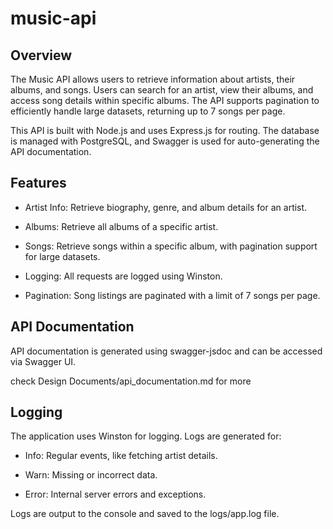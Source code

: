# music-api

## Overview
The Music API allows users to retrieve information about artists, their albums, and songs. Users can search for an artist, view their albums, and access song details within specific albums. The API supports pagination to efficiently handle large datasets, returning up to 7 songs per page.

This API is built with Node.js and uses Express.js for routing. The database is managed with PostgreSQL, and Swagger is used for auto-generating the API documentation.

## Features

- Artist Info: Retrieve biography, genre, and album details for an artist.

- Albums: Retrieve all albums of a specific artist.

- Songs: Retrieve songs within a specific album, with pagination support for large datasets.

- Logging: All requests are logged using Winston.

- Pagination: Song listings are paginated with a limit of 7 songs per page.

## API Documentation
API documentation is generated using swagger-jsdoc and can be accessed via Swagger UI.

check Design Documents/api_documentation.md for more

## Logging
The application uses Winston for logging. Logs are generated for:

- Info: Regular events, like fetching artist details.

- Warn: Missing or incorrect data.

- Error: Internal server errors and exceptions.

Logs are output to the console and saved to the logs/app.log file.
